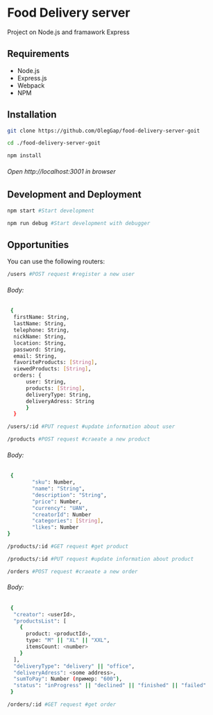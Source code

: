 # Food Delivery server

Project on Node.js and framawork Express 

## Requirements
- Node.js
- Express.js
- Webpack
- NPM
## Installation
```bash
git clone https://github.com/OlegGap/food-delivery-server-goit
```
```bash
cd ./food-delivery-server-goit
```
```bash
npm install
```
###### Open http://localhost:3001 in browser

## Development and Deployment
```bash
npm start #Start development
```
```bash
npm run debug #Start development with debugger
```
## Opportunities

You can use the following routers:

```bash
/users #POST request #register a new user
```
###### Body:
```bash
 {
  firstName: String,
  lastName: String,
  telephone: String,
  nickName: String,
  location: String,
  password: String,
  email: String,
  favoriteProducts: [String],
  viewedProducts: [String],
  orders: {
      user: String,
      products: [String],
      deliveryType: String,
      deliveryAdress: String
      }
  }
```


```bash
/users/:id #PUT request #update information about user
```

```bash
/products #POST request #craeate a new product
```
###### Body:
```bash
 {		
        "sku": Number,
        "name": "String",
        "description": "String",
        "price": Number,
        "currency": "UAN",
        "creatorId": Number
        "categories": [String],
        "likes": Number
}
```


```bash
/products/:id #GET request #get product
```
```bash
/products/:id #PUT request #update information about product
```

```bash
/orders #POST request #craeate a new order
```
###### Body:
```bash
 {
  "creator": <userId>,
  "productsList": [
    { 
      product: <productId>,
      type: "M" || "XL" || "XXL",
      itemsCount: <number> 
    }
  ],
  "deliveryType": "delivery" || "office",
  "deliveryAdress": <some address>,
  "sumToPay": Number (пример: "600"),
  "status": "inProgress" || "declined" || "finished" || "failed"
 }
```


```bash
/orders/:id #GET request #get order
```
